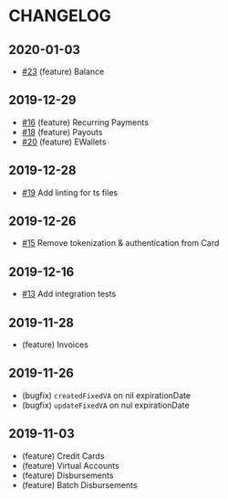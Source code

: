 # CHANGELOG

## 2020-01-03

- [#23](https://github.com/xendit/xendit-node/pull/23) (feature) Balance

## 2019-12-29

- [#16](https://github.com/xendit/xendit-node/pull/16) (feature) Recurring Payments
- [#18](https://github.com/xendit/xendit-node/pull/18) (feature) Payouts
- [#20](https://github.com/xendit/xendit-node/pull/20) (feature) EWallets

## 2019-12-28

- [#19](https://github.com/xendit/xendit-node/pull/19) Add linting for ts files

## 2019-12-26

- [#15](https://github.com/xendit/xendit-node/pull/15) Remove tokenization & authentication from Card

## 2019-12-16

- [#13](https://github.com/xendit/xendit-node/pull/13) Add integration tests

## 2019-11-28

- (feature) Invoices

## 2019-11-26

- (bugfix) `createdFixedVA` on nil expirationDate
- (bugfix) `updateFixedVA` on nul expirationDate

## 2019-11-03

- (feature) Credit Cards
- (feature) Virtual Accounts
- (feature) Disbursements
- (feature) Batch Disbursements
